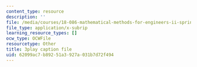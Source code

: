 ```yaml
---
content_type: resource
description: ''
file: /media/courses/18-086-mathematical-methods-for-engineers-ii-spring-2006/62099ac7b89251a3927a031b7d72f494_dxNyJxI_2eI.vtt
file_type: application/x-subrip
learning_resource_types: []
ocw_type: OCWFile
resourcetype: Other
title: 3play caption file
uid: 62099ac7-b892-51a3-927a-031b7d72f494
---
```

